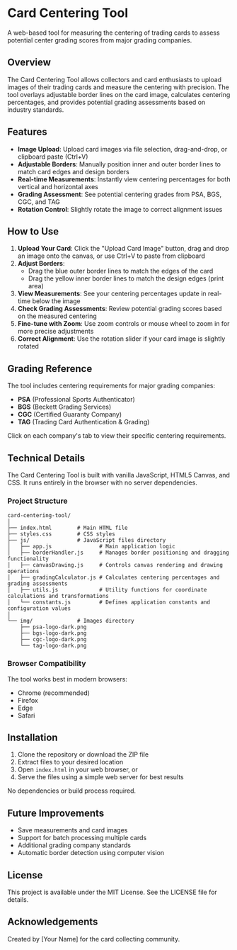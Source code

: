 # Card Centering Tool

A web-based tool for measuring the centering of trading cards to assess potential center grading scores from major grading companies.

## Overview

The Card Centering Tool allows collectors and card enthusiasts to upload images of their trading cards and measure the centering with precision. The tool overlays adjustable border lines on the card image, calculates centering percentages, and provides potential grading assessments based on industry standards.

## Features

- **Image Upload**: Upload card images via file selection, drag-and-drop, or clipboard paste (Ctrl+V)
- **Adjustable Borders**: Manually position inner and outer border lines to match card edges and design borders
- **Real-time Measurements**: Instantly view centering percentages for both vertical and horizontal axes
- **Grading Assessment**: See potential centering grades from PSA, BGS, CGC, and TAG
- **Rotation Control**: Slightly rotate the image to correct alignment issues

## How to Use

1. **Upload Your Card**: Click the "Upload Card Image" button, drag and drop an image onto the canvas, or use Ctrl+V to paste from clipboard
2. **Adjust Borders**: 
   - Drag the blue outer border lines to match the edges of the card
   - Drag the yellow inner border lines to match the design edges (print area)
3. **View Measurements**: See your centering percentages update in real-time below the image
4. **Check Grading Assessments**: Review potential grading scores based on the measured centering
5. **Fine-tune with Zoom**: Use zoom controls or mouse wheel to zoom in for more precise adjustments
6. **Correct Alignment**: Use the rotation slider if your card image is slightly rotated

## Grading Reference

The tool includes centering requirements for major grading companies:

- **PSA** (Professional Sports Authenticator)
- **BGS** (Beckett Grading Services)
- **CGC** (Certified Guaranty Company)
- **TAG** (Trading Card Authentication & Grading)

Click on each company's tab to view their specific centering requirements.

## Technical Details

The Card Centering Tool is built with vanilla JavaScript, HTML5 Canvas, and CSS. It runs entirely in the browser with no server dependencies.

### Project Structure
```
card-centering-tool/
│
├── index.html        # Main HTML file
├── styles.css        # CSS styles
├── js/               # JavaScript files directory
│   ├── app.js               # Main application logic
│   ├── borderHandler.js     # Manages border positioning and dragging functionality
│   ├── canvasDrawing.js     # Controls canvas rendering and drawing operations
│   ├── gradingCalculator.js # Calculates centering percentages and grading assessments
│   ├── utils.js             # Utility functions for coordinate calculations and transformations
│   └── constants.js         # Defines application constants and configuration values
│  
└── img/              # Images directory
    ├── psa-logo-dark.png
    ├── bgs-logo-dark.png
    ├── cgc-logo-dark.png
    └── tag-logo-dark.png
```

### Browser Compatibility

The tool works best in modern browsers:
- Chrome (recommended)
- Firefox
- Edge
- Safari

## Installation

1. Clone the repository or download the ZIP file
2. Extract files to your desired location
3. Open `index.html` in your web browser, or
4. Serve the files using a simple web server for best results

No dependencies or build process required.

## Future Improvements

- Save measurements and card images
- Support for batch processing multiple cards
- Additional grading company standards
- Automatic border detection using computer vision

## License

This project is available under the MIT License. See the LICENSE file for details.

## Acknowledgements

Created by [Your Name] for the card collecting community.